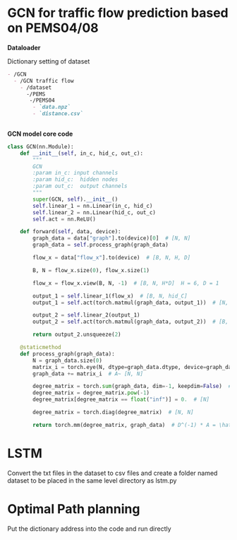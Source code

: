 # GCN for traffic flow prediction based on PEMS04/08

**Dataloader**

Dictionary setting of dataset

```markdown
- /GCN
  - /GCN traffic flow
    - /dataset
      -/PEMS
       -/PEMS04
        - `data.npz`
        - `distance.csv`
       
```

**GCN model core code**

```python
class GCN(nn.Module):
    def __init__(self, in_c, hid_c, out_c):
        """
        GCN
        :param in_c: input channels
        :param hid_c:  hidden nodes
        :param out_c:  output channels
        """
        super(GCN, self).__init__()
        self.linear_1 = nn.Linear(in_c, hid_c)
        self.linear_2 = nn.Linear(hid_c, out_c)
        self.act = nn.ReLU()

    def forward(self, data, device):
        graph_data = data["graph"].to(device)[0]  # [N, N]
        graph_data = self.process_graph(graph_data)

        flow_x = data["flow_x"].to(device)  # [B, N, H, D]

        B, N = flow_x.size(0), flow_x.size(1)

        flow_x = flow_x.view(B, N, -1)  # [B, N, H*D]  H = 6, D = 1

        output_1 = self.linear_1(flow_x)  # [B, N, hid_C]
        output_1 = self.act(torch.matmul(graph_data, output_1))  # [N, N], [B, N, Hid_C]

        output_2 = self.linear_2(output_1)
        output_2 = self.act(torch.matmul(graph_data, output_2))  # [B, N, 1, Out_C]

        return output_2.unsqueeze(2)

    @staticmethod
    def process_graph(graph_data):
        N = graph_data.size(0)
        matrix_i = torch.eye(N, dtype=graph_data.dtype, device=graph_data.device)
        graph_data += matrix_i  # A~ [N, N]

        degree_matrix = torch.sum(graph_data, dim=-1, keepdim=False)  # [N]
        degree_matrix = degree_matrix.pow(-1)
        degree_matrix[degree_matrix == float("inf")] = 0.  # [N]

        degree_matrix = torch.diag(degree_matrix)  # [N, N]

        return torch.mm(degree_matrix, graph_data)  # D^(-1) * A = \hat(A)
```


# LSTM
Convert the txt files in the dataset to csv files and create a folder named dataset to be placed in the same level directory as lstm.py

# Optimal Path planning
Put the dictionary address into the code and run directly


